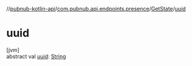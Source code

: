 //[pubnub-kotlin-api](../../../index.md)/[com.pubnub.api.endpoints.presence](../index.md)/[GetState](index.md)/[uuid](uuid.md)

# uuid

[jvm]\
abstract val [uuid](uuid.md): [String](https://kotlinlang.org/api/latest/jvm/stdlib/kotlin/-string/index.html)
